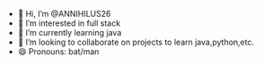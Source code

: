 - 👋 Hi, I’m @ANNIHILUS26
- 👀 I’m interested in full stack
- 🌱 I’m currently learning java
- 💞️ I’m looking to collaborate on projects to learn java,python,etc.
- 😄 Pronouns: bat/man

<!---
ANNIHILUS26/ANNIHILUS26 is a ✨ special ✨ repository because its `README.md` (this file) appears on your GitHub profile.
You can click the Preview link to take a look at your changes.
--->
